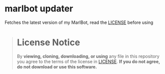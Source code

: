 # marlbot updater
Fetches the latest version of my MarlBot, read the [LICENSE](./LICENSE.txt) before using
> # License Notice
> By **viewing, cloning, downloading, or using** any file in this repository
> you agree to the terms of the license in [LICENSE](./LICENSE.txt).
> **If you do not agree, do not download or use this software.**

